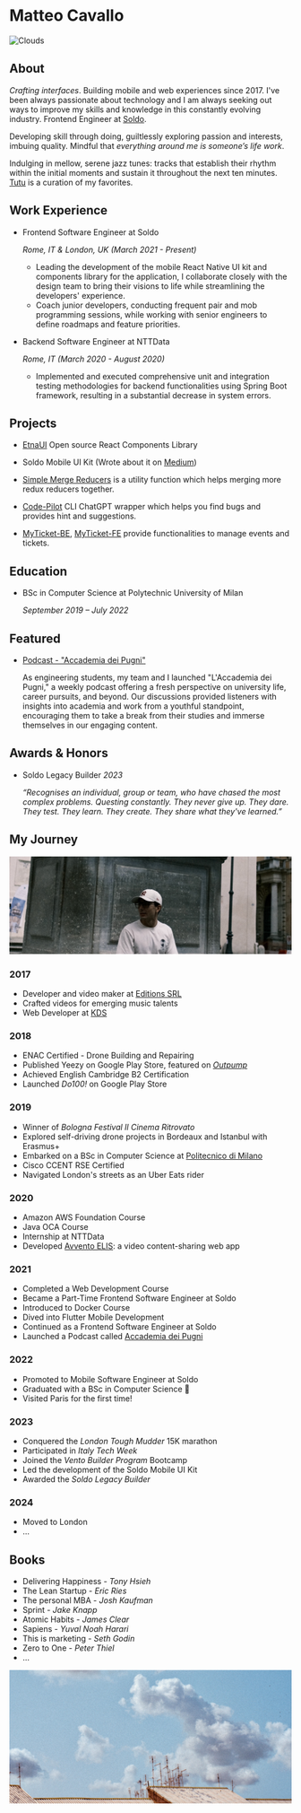 # Matteo Cavallo

![Clouds](./images/clouds-1.JPG)

## About

_Crafting interfaces_. Building mobile and web experiences since 2017. I've been always passionate about technology and I am always seeking out ways to improve my skills and knowledge in this constantly evolving industry. Frontend Engineer at [Soldo](https://www.soldo.com/en-gb/).

Developing skill through doing, guiltlessly exploring passion and interests, imbuing quality. Mindful that _everything around me is someone’s life work_.

Indulging in mellow, serene jazz tunes: tracks that establish their rhythm within the initial moments and sustain it throughout the next ten minutes. [Tutu](https://open.spotify.com/playlist/37i9dQZF1E8E9TytigkU3f?si=9d6b6caecb2a4965) is a curation of my favorites.

## Work Experience

- Frontend Software Engineer at Soldo

  _Rome, IT & London, UK (March 2021 - Present)_

  - Leading the development of the mobile React Native UI kit and components library for the application, I collaborate closely with the design team to bring their visions to life while streamlining the developers' experience.
  - Coach junior developers, conducting frequent pair and mob programming sessions, while working with senior engineers to define roadmaps and feature priorities.

- Backend Software Engineer at NTTData

  _Rome, IT (March 2020 - August 2020)_

  - Implemented and executed comprehensive unit and integration testing
    methodologies for backend functionalities using Spring Boot framework,
    resulting in a substantial decrease in system errors.

## Projects

- [EtnaUI](https://github.com/matteomad1011/etna-ui?tab=readme-ov-file)
  Open source React Components Library

- Soldo Mobile UI Kit (Wrote about it on [Medium](https://medium.com/@m.cavallo1011/a-journey-in-monorepo-architecture-for-a-react-native-ui-kit-part-1-inception-a7298171f689))

- [Simple Merge Reducers](https://www.npmjs.com/package/simple-merge-reducers)
  is a utility function which helps merging more redux reducers together.

- [Code-Pilot](https://www.npmjs.com/package/simple-merge-reducers)
  CLI ChatGPT wrapper which helps you find bugs and provides hint and suggestions.

- [MyTicket-BE](https://github.com/matteo-cavallo/myticket-be), [MyTicket-FE](https://github.com/matteo-cavallo/myticket-fe) provide functionalities to manage events and tickets.

## Education

- BSc in Computer Science at Polytechnic University of Milan

  _September 2019 – July 2022_

## Featured
- [Podcast - "Accademia dei Pugni"](https://open.spotify.com/show/2kzDycMHhUhgs8WMVsmLsX?si=54c5d590725a4e21)

  As engineering students, my team and I launched "L'Accademia dei Pugni," a weekly podcast offering a fresh perspective on university life, career pursuits, and beyond. Our discussions provided listeners with insights into academia and work from a youthful standpoint, encouraging them to take a break from their studies and immerse themselves in our engaging content.




## Awards & Honors

- Soldo Legacy Builder
  _2023_

  _“Recognises an individual, group or team, who have chased the most complex problems. Questing constantly. They never give up. They dare. They test. They learn. They create. They share what they've learned.”_

## My Journey

![Matteo Cavallo](./images/hero.jpg)

### 2017

- Developer and video maker at [Editions SRL](https://www.editions.it/)
- Crafted videos for emerging music talents
- Web Developer at [KDS](https://www.konsol.it)

### 2018

- ENAC Certified - Drone Building and Repairing
- Published Yeezy on Google Play Store, featured on [_Outpump_](https://www.instagram.com/outpump/)
- Achieved English Cambridge B2 Certification
- Launched _Do100!_ on Google Play Store

### 2019

- Winner of _Bologna Festival Il Cinema Ritrovato_
- Explored self-driving drone projects in Bordeaux and Istanbul with Erasmus+
- Embarked on a BSc in Computer Science at [Politecnico di Milano](https://www.polimi.it/)
- Cisco CCENT RSE Certified
- Navigated London's streets as an Uber Eats rider

### 2020

- Amazon AWS Foundation Course
- Java OCA Course
- Internship at NTTData
- Developed [Avvento ELIS](https://github.com/matteo-cavallo/avvento-elis): a video content-sharing web app

### 2021

- Completed a Web Development Course
- Became a Part-Time Frontend Software Engineer at Soldo
- Introduced to Docker Course
- Dived into Flutter Mobile Development
- Continued as a Frontend Software Engineer at Soldo
- Launched a Podcast called [Accademia dei Pugni](https://open.spotify.com/show/2kzDycMHhUhgs8WMVsmLsX?si=54c5d590725a4e21)

### 2022

- Promoted to Mobile Software Engineer at Soldo
- Graduated with a BSc in Computer Science 🎉
- Visited Paris for the first time!

### 2023

- Conquered the _London Tough Mudder_ 15K marathon
- Participated in _Italy Tech Week_
- Joined the _Vento Builder Program_ Bootcamp
- Led the development of the Soldo Mobile UI Kit
- Awarded the _Soldo Legacy Builder_

### 2024

- Moved to London
- ...

## Books

- Delivering Happiness - _Tony Hsieh_
- The Lean Startup - _Eric Ries_
- The personal MBA - _Josh Kaufman_
- Sprint - *Jake Knapp*
- Atomic Habits - *James Clear*
- Sapiens - *Yuval Noah Harari*
- This is marketing - *Seth Godin*
- Zero to One - *Peter Thiel*
- ...

![Clouds](./images/clouds-2.jpg)
